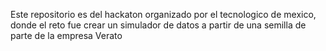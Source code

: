 Este repositorio es del hackaton organizado por el tecnologico de mexico, donde el reto fue crear un simulador de datos a partir de una semilla de parte de la empresa Verato
